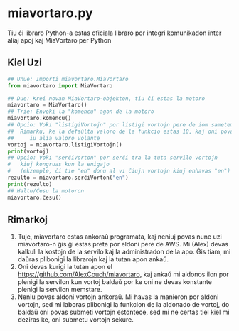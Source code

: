 # miavortaro.py
Tiu ĉi libraro Python-a estas oficiala libraro por integri komunikadon inter aliaj apoj kaj MiaVortaro per Python

## Kiel Uzi
```python
## Unue: Importi miavortaro.MiaVortaro
from miavortaro import MiaVortaro

## Due: Krei novan MiaVortaro-objekton, tiu ĉi estas la motoro
miavortaro = MiaVortaro()
## Trie: Envoki la "komencu" agon de la motoro
miavortaro.komencu()
## Opcio: Voki "listigiVortojn" por listigi vortojn pere de iom sametempe
##  Rimarku, ke la defaŭlta valoro de la funkcio estas 10, kaj oni povas enmeti
##     iu alia valoro volante
vortoj = miavortaro.listigiVortojn()
print(vortoj)
## Opcio: Voki "serĉiVorton" por serĉi tra la tuta servilo vortojn 
#   kiuj kongruas kun la enigaĵo 
#   (ekzemple, ĉi tie "en" donu al vi ĉiujn vortojn kiuj enhavas "en")
rezulto = miavortaro.serĉiVorton("en")
print(rezulto)
## Haltu/Ĉesu la motoron
miavortaro.ĉesu()
```

## Rimarkoj
1. Tuje, miavortaro estas ankoraŭ programata, kaj neniuj povas nune uzi miavortaro-n ĝis ĝi estas preta por eldoni pere de AWS. Mi (Alex) devas kalkuli la kostojn de la servilo kaj la administradon de la apo. Ĝis tiam, mi daŭras plibonigi la librarojn kaj la tutan apon ankaŭ.
2. Oni devas kurigi la tutan apon el https://github.com/AlexCouch/miavortaro, kaj ankaŭ mi aldonos ilon por plenigi la servilon kun vortoj baldaŭ por ke oni ne devas konstante plenigi la servilon memstare.
3. Neniu povas aldoni vortojn ankoraŭ. Mi havas la manieron por aldoni vortojn, sed mi laboras plibonigi la funkcion de la aldonado de vortoj, do baldaŭ oni povas submeti vortojn estontece, sed mi ne certas tiel kiel mi deziras ke, oni submetu vortojn sekure.